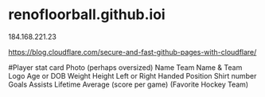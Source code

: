 # renofloorball.github.ioi

184.168.221.23

https://blog.cloudflare.com/secure-and-fast-github-pages-with-cloudflare/

#Player stat card
Photo (perhaps oversized)
Name
Team Name & Team Logo
Age or DOB
Weight 
Height
Left or Right Handed
Position
Shirt number
Goals
Assists
Lifetime Average (score per game)
(Favorite Hockey Team)


